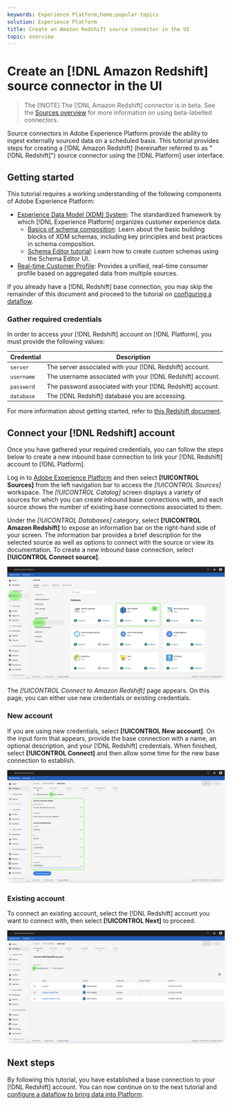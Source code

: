 ```yaml
---
keywords: Experience Platform;home;popular topics
solution: Experience Platform
title: Create an Amazon Redshift source connector in the UI
topic: overview
---
```


# Create an [!DNL Amazon Redshift] source connector in the UI

>The [!NOTE]
>The [!DNL Amazon Redshift] connector is in beta. See the [Sources overview](../../../../home.md#terms-and-conditions) for more information on using beta-labelled connectors.

Source connectors in Adobe Experience Platform provide the ability to ingest externally sourced data on a scheduled basis. This tutorial provides steps for creating a [!DNL Amazon Redshift] (hereinafter referred to as "[!DNL Redshift]") source connector using the [!DNL Platform] user interface.

## Getting started

This tutorial requires a working understanding of the following components of Adobe Experience Platform:

-   [Experience Data Model (XDM) System](../../../../../xdm/home.md): The standardized framework by which [!DNL Experience Platform] organizes customer experience data.
    -   [Basics of schema composition](../../../../../xdm/schema/composition.md): Learn about the basic building blocks of XDM schemas, including key principles and best practices in schema composition.
    -   [Schema Editor tutorial](../../../../../xdm/tutorials/create-schema-ui.md): Learn how to create custom schemas using the Schema Editor UI.
-   [Real-time Customer Profile](../../../../../profile/home.md): Provides a unified, real-time consumer profile based on aggregated data from multiple sources.

If you already have a [!DNL Redshift] base connection, you may skip the remainder of this document and proceed to the tutorial on [configuring a dataflow](../../dataflow/databases.md).

### Gather required credentials

In order to access your [!DNL Redshift] account on [!DNL Platform], you must provide the following values:

| **Credential** | **Description** |
| -------------- | --------------- |
| `server` | The server associated with your [!DNL Redshift] account. |
| `username` | The username associated with your [!DNL Redshift] account. |
| `password` | The password associated with your [!DNL Redshift] account. |
| `database` | The [!DNL Redshift] database you are accessing. |

For more information about getting started, refer to [this Redshift document](https://docs.aws.amazon.com/redshift/latest/gsg/getting-started.html).

## Connect your [!DNL Redshift] account

Once you have gathered your required credentials, you can follow the steps below to create a new inbound base connection to link your [!DNL Redshift] account to [!DNL Platform].

Log in to [Adobe Experience Platform](https://platform.adobe.com) and then select **[!UICONTROL Sources]** from the left navigation bar to access the *[!UICONTROL Sources]* workspace. The *[!UICONTROL Catalog]* screen displays a variety of sources for which you can create inbound base connections with, and each source shows the number of existing base connections associated to them.

Under the *[!UICONTROL Databases]* category, select **[!UICONTROL Amazon Redshift]** to expose an information bar on the right-hand side of your screen. The information bar provides a brief description for the selected source as well as options to connect with the source or view its documentation. To create a new inbound base connection, select **[!UICONTROL Connect source]**.

![](../../../../images/tutorials/create/redshift/catalog.png)

The *[!UICONTROL Connect to Amazon Redshift]* page appears. On this page, you can either use new credentials or existing credentials.

### New account

If you are using new credentials, select **[!UICONTROL New account]**. On the input form that appears, provide the base connection with a name, an optional description, and your [!DNL Redshift] credentials. When finished, select **[!UICONTROL Connect]** and then allow some time for the new base connection to establish.

![](../../../../images/tutorials/create/redshift/new.png)

### Existing account

To connect an existing account, select the [!DNL Redshift] account you want to connect with, then select **[!UICONTROL Next]** to proceed.

![](../../../../images/tutorials/create/redshift/existing.png)

## Next steps

By following this tutorial, you have established a base connection to your [!DNL Redshift] account. You can now continue on to the next tutorial and [configure a dataflow to bring data into Platform](../../dataflow/databases.md).